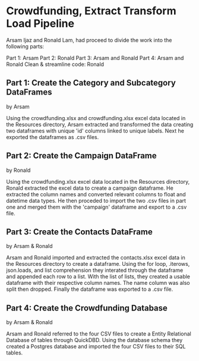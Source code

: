 # Crowdfunding, Extract Transform Load Pipeline

Arsam Ijaz and Ronald Lam, had proceed to divide the work into the following parts:

Part 1: Arsam
Part 2: Ronald
Part 3: Arsam and Ronald
Part 4: Arsam and Ronald
Clean & streamline code: Ronald

## Part 1: Create the Category and Subcategory DataFrames
by Arsam

Using the crowdfunding.xlsx and crowdfunding.xlsx excel data located in the Resources directory, Arsam extracted and transformed the data creating two dataframes with unique 'id' columns linked to unique labels. Next he exported the dataframes as .csv files. 


## Part 2: Create the Campaign DataFrame
by Ronald

Using the crowdfunding.xlsx excel data located in the Resources directory, Ronald extracted the excel data to create a campaign dataframe. He extracted the column names and converted relevant columns to float and datetime data types. He then proceded to import the two .csv files in part one and merged them with the 'campaign' dataframe and export to a .csv file. 


## Part 3: Create the Contacts DataFrame
by Arsam & Ronald

Arsam and Ronald imported and extracted the contacts.xlsx excel data in the Resources directory to create a dataframe. Using the for loop, .iterows, json.loads, and list comprehension they interated through the dataframe and appended each row to a list. With the list of lists, they created a usable dataframe with their respective column names. The name column was also split then dropped. Finally the dataframe was exported to a .csv file.


## Part 4: Create the Crowdfunding Database
by Arsam & Ronald

Arsam and Ronald referred to the four CSV files to create a Entity Relational Database of tables through QuickDBD. Using the database schema they created a Postgres database and imported the four CSV files to their SQL tables. 
